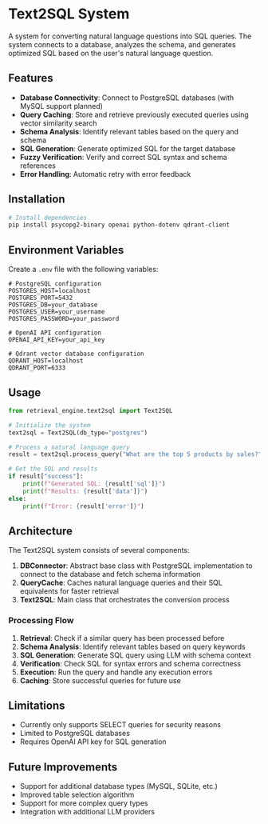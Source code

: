 # Text2SQL System

A system for converting natural language questions into SQL queries. The system connects to a database, analyzes the schema, and generates optimized SQL based on the user's natural language question.

## Features

- **Database Connectivity**: Connect to PostgreSQL databases (with MySQL support planned)
- **Query Caching**: Store and retrieve previously executed queries using vector similarity search
- **Schema Analysis**: Identify relevant tables based on the query and schema
- **SQL Generation**: Generate optimized SQL for the target database
- **Fuzzy Verification**: Verify and correct SQL syntax and schema references
- **Error Handling**: Automatic retry with error feedback

## Installation

```bash
# Install dependencies
pip install psycopg2-binary openai python-dotenv qdrant-client
```

## Environment Variables

Create a `.env` file with the following variables:

```
# PostgreSQL configuration
POSTGRES_HOST=localhost
POSTGRES_PORT=5432
POSTGRES_DB=your_database
POSTGRES_USER=your_username
POSTGRES_PASSWORD=your_password

# OpenAI API configuration
OPENAI_API_KEY=your_api_key

# Qdrant vector database configuration
QDRANT_HOST=localhost
QDRANT_PORT=6333
```

## Usage

```python
from retrieval_engine.text2sql import Text2SQL

# Initialize the system
text2sql = Text2SQL(db_type="postgres")

# Process a natural language query
result = text2sql.process_query("What are the top 5 products by sales?")

# Get the SQL and results
if result["success"]:
    print(f"Generated SQL: {result['sql']}")
    print(f"Results: {result['data']}")
else:
    print(f"Error: {result['error']}")
```

## Architecture

The Text2SQL system consists of several components:

1. **DBConnector**: Abstract base class with PostgreSQL implementation to connect to the database and fetch schema information
2. **QueryCache**: Caches natural language queries and their SQL equivalents for faster retrieval
3. **Text2SQL**: Main class that orchestrates the conversion process

### Processing Flow

1. **Retrieval**: Check if a similar query has been processed before
2. **Schema Analysis**: Identify relevant tables based on query keywords
3. **SQL Generation**: Generate SQL query using LLM with schema context
4. **Verification**: Check SQL for syntax errors and schema correctness
5. **Execution**: Run the query and handle any execution errors
6. **Caching**: Store successful queries for future use

## Limitations

- Currently only supports SELECT queries for security reasons
- Limited to PostgreSQL databases
- Requires OpenAI API key for SQL generation

## Future Improvements

- Support for additional database types (MySQL, SQLite, etc.)
- Improved table selection algorithm
- Support for more complex query types
- Integration with additional LLM providers 